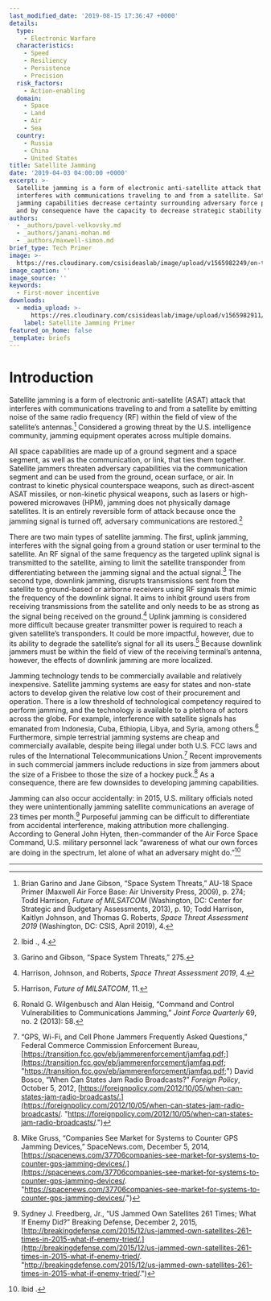 ```yaml
---
last_modified_date: '2019-08-15 17:36:47 +0000'
details:
  type:
    - Electronic Warfare
  characteristics:
    - Speed
    - Resiliency
    - Persistence
    - Precision
  risk_factors:
    - Action-enabling
  domain:
    - Space
    - Land
    - Air
    - Sea
  country:
    - Russia
    - China
    - United States
title: Satellite Jamming
date: '2019-04-03 04:00:00 +0000'
excerpt: >-
  Satellite jamming is a form of electronic anti-satellite attack that
  interferes with communications traveling to and from a satellite. Satellite
  jamming capabilities decrease certainty surrounding adversary force posture
  and by consequence have the capacity to decrease strategic stability.
authors:
  - _authors/pavel-velkovsky.md
  - _authors/janani-mohan.md
  - _authors/maxwell-simon.md
brief_type: Tech Primer
image: >-
  https://res.cloudinary.com/csisideaslab/image/upload/v1565982249/on-the-radar/EW_illustration_vuqyez.jpg
image_caption: ''
image_source: ''
keywords:
  - First-mover incentive
downloads:
  - media_upload: >-
      https://res.cloudinary.com/csisideaslab/image/upload/v1565982911/on-the-radar/Satellite_Jamming_Primer_FINAL_pdf_bdzxwn.pdf
    label: Satellite Jamming Primer
featured_on_home: false
_template: briefs
---
```


# Introduction

Satellite jamming is a form of electronic anti-satellite (ASAT) attack that interferes with communications traveling to and from a satellite by emitting noise of the same radio frequency (RF) within the field of view of the satellite’s antennas.[^1] Considered a growing threat by the U.S. intelligence community, jamming equipment operates across multiple domains.

All space capabilities are made up of a ground segment and a space segment, as well as the communication, or link, that ties them together. Satellite jammers threaten adversary capabilities via the communication segment and can be used from the ground, ocean surface, or air. In contrast to kinetic physical counterspace weapons, such as direct-ascent ASAT missiles, or non-kinetic physical weapons, such as lasers or high-powered microwaves (HPM), jamming does not physically damage satellites. It is an entirely reversible form of attack because once the jamming signal is turned off, adversary communications are restored.[^2]

There are two main types of satellite jamming. The first, uplink jamming, interferes with the signal going from a ground station or user terminal to the satellite. An RF signal of the same frequency as the targeted uplink signal is transmitted to the satellite, aiming to limit the satellite transponder from differentiating between the jamming signal and the actual signal.[^3] The second type, downlink jamming, disrupts transmissions sent from the satellite to ground-based or airborne receivers using RF signals that mimic the frequency of the downlink signal. It aims to inhibit ground users from receiving transmissions from the satellite and only needs to be as strong as the signal being received on the ground.[^4] Uplink jamming is considered more difficult because greater transmitter power is required to reach a given satellite’s transponders. It could be more impactful, however, due to its ability to degrade the satellite’s signal for all its users.[^5] Because downlink jammers must be within the field of view of the receiving terminal’s antenna, however, the effects of downlink jamming are more localized.

Jamming technology tends to be commercially available and relatively inexpensive. Satellite jamming systems are easy for states and non-state actors to develop given the relative low cost of their procurement and operation. There is a low threshold of technological competency required to perform jamming, and the technology is available to a plethora of actors across the globe. For example, interference with satellite signals has emanated from Indonesia, Cuba, Ethiopia, Libya, and Syria, among others.[^6] Furthermore, simple terrestrial jamming systems are cheap and commercially available, despite being illegal under both U.S. FCC laws and rules of the International Telecommunications Union.[^7] Recent improvements in such commercial jammers include reductions in size from jammers about the size of a Frisbee to those the size of a hockey puck.[^8] As a consequence, there are few downsides to developing jamming capabilities.

Jamming can also occur accidentally: in 2015, U.S. military officials noted they were unintentionally jamming satellite communications an average of 23 times per month.[^9] Purposeful jamming can be difficult to differentiate from accidental interference, making attribution more challenging. According to General John Hyten, then-commander of the Air Force Space Command, U.S. military personnel lack “awareness of what our own forces are doing in the spectrum, let alone of what an adversary might do.”[^10]

***

[^1]: Brian Garino and Jane Gibson, “Space System Threats,” AU-18 Space Primer (Maxwell Air Force Base: Air University Press, 2009), p. 274; Todd Harrison, _Future of MILSATCOM_ (Washington, DC: Center for Strategic and Budgetary Assessments, 2013), p. 10; Todd Harrison, Kaitlyn Johnson, and Thomas G. Roberts, _Space Threat Assessment 2019_ (Washington, DC: CSIS, April 2019), 4.

[^2]: Ibid ., 4.

[^3]: Garino and Gibson, “Space System Threats,” 275.

[^4]: Harrison, Johnson, and Roberts, _Space Threat Assessment 2019_, 4.

[^5]: Harrison, _Future of MILSATCOM_, 11.

[^6]: Ronald G. Wilgenbusch and Alan Heisig, “Command and Control Vulnerabilities to Communications Jamming,” _Joint Force Quarterly_ 69, no. 2 (2013): 58.

[^7]: “GPS, Wi-Fi, and Cell Phone Jammers Frequently Asked Questions,” Federal Commerce Commission Enforcement Bureau, [https://transition.fcc.gov/eb/jammerenforcement/jamfaq.pdf;](https://transition.fcc.gov/eb/jammerenforcement/jamfaq.pdf; "https://transition.fcc.gov/eb/jammerenforcement/jamfaq.pdf;") David Bosco, “When Can States Jam Radio Broadcasts?” _Foreign Policy_, October 5, 2012, [https://foreignpolicy.com/2012/10/05/when-can-states-jam-radio-broadcasts/.](https://foreignpolicy.com/2012/10/05/when-can-states-jam-radio-broadcasts/. "https://foreignpolicy.com/2012/10/05/when-can-states-jam-radio-broadcasts/.")

[^8]: Mike Gruss, “Companies See Market for Systems to Counter GPS Jamming Devices,” SpaceNews.com, December 5, 2014, [https://spacenews.com/37706companies-see-market-for-systems-to-counter-gps-jamming-devices/.](https://spacenews.com/37706companies-see-market-for-systems-to-counter-gps-jamming-devices/. "https://spacenews.com/37706companies-see-market-for-systems-to-counter-gps-jamming-devices/.")

[^9]: Sydney J. Freedberg, Jr., “US Jammed Own Satellites 261 Times; What If Enemy Did?” Breaking Defense, December 2, 2015, [http://breakingdefense.com/2015/12/us-jammed-own-satellites-261-times-in-2015-what-if-enemy-tried/.](http://breakingdefense.com/2015/12/us-jammed-own-satellites-261-times-in-2015-what-if-enemy-tried/. "http://breakingdefense.com/2015/12/us-jammed-own-satellites-261-times-in-2015-what-if-enemy-tried/.")

[^10]: Ibid .
